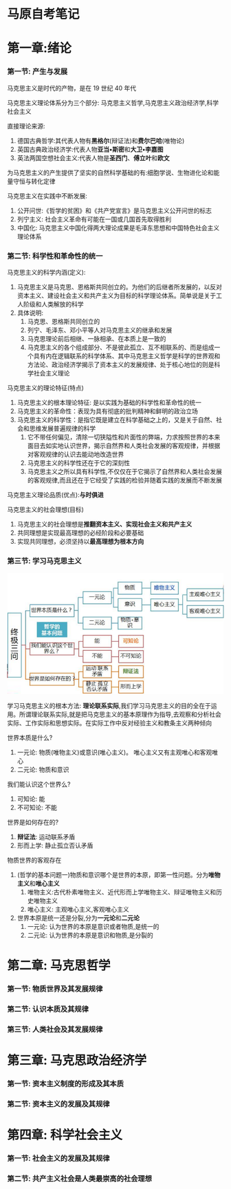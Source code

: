 # 马原自考笔记

# 第一章:绪论

### 第一节: 产生与发展

马克思主义是时代的产物，是在 19 世纪 40 年代

马克思主义理论体系分为三个部分: 马克思主义哲学,马克思主义政治经济学,科学社会主义

直接理论来源:

1.  德国古典哲学:其代表人物有**黑格尔**(辩证法)和**费尔巴哈**(唯物论)
2.  英国古典政治经济学:代表人物**亚当•斯密**和**大卫•李嘉图**
3.  英法两国空想社会主义:代表人物是**圣西门**、**傅立叶**和**欧文**

为马克思主义的产生提供了坚实的自然科学基础的有:细胞学说、生物进化论和能量守恒与转化定律

马克思主义在实践中不断发展:

1.  公开问世:《哲学的贫困》和《共产党宣言》是马克思主义公开问世的标志
2.  列宁主义: 社会主义革命有可能在一国或几国首先取得胜利
3.  中国化: 马克思主义中国化得两大理论成果是毛泽东思想和中国特色社会主义理论体系

### 第二节: 科学性和革命性的统一

马克思主义的科学内涵(定义):

1.  马克思主义是马克思、恩格斯共同创立的。为他们的后继者所发展的，以反对资本主义、建设社会主义和共产主义为目标的科学理论体系。简单说是关于工人阶级和人类解放的科学
2.  具体说明:
    1.  马克思、恩格斯共同创立的
    2.  列宁、毛泽东、邓小平等人对马克思主义的继承和发展
    3.  马克思理论前后相继、一脉相承、在本质上是一致的
    4.  马克思主义的各个组成部分、不是彼此孤立、互不相联系的、而是组成一个具有内在逻辑联系的科学体系、其中马克思主义哲学是科学的世界观和方法论、政治经济学揭示了资本主义的发展规律、处于核心地位的则是科学社会主义理论

马克思主义的理论特征(特点)

1.  马克思主义的根本理论特征: 是以实践为基础的科学性和革命性的统一
2.  马克思主义的革命性：表现为具有彻底的批判精神和鲜明的政治立场
3.  马克思主义的科学性：是指它既是建立在科学基础之上的，又是关于自然、社会和思维发展普遍规律的科学
    1.  它不带任何偏见，清除一切狭隘性和片面性的弊端，力求按照世界的本来面目去如实地认识世界，揭示自然界和人类社会发展的客观规律，并根据对客观规律的认识去能动地改造世界
    2.  马克思主义的科学性还在于它的深刻性
    3.  马克思主义之所以具有科学性,不仅仅在于它揭示了自然界和人类社会发展的客观规律,而且还在于它经受了实践的检验并随着实践的发展而不断发展

马克思主义理论品质(优点):**与时俱进**

马克思主义的社会理想(目标)

1.  马克思主义的社会理想是**推翻资本主义、实现社会主义和共产主义**
2.  共同理想是实现最高理想的必经阶段和必要基础
3.  实现共同理想，必须坚持以**最高理想为根本方向**

### 第三节: 学习马克思主义

![13](image/13_R6Ms4gR3j2.png "13")

学习马克思主义的根本方法: **理论联系实际**,我们学习马克思主义的目的全在于运用。所谓理论联系实际,就是把马克思主义的基本原理作为指导,去观察和分析社会实际、工作实际和思想实际。在实际工作中反对经验主义和教条主义两种倾向

世界本质是什么?

1.  一元论: 物质(唯物主义)或意识(唯心主义)。 唯心主义又有主观唯心和客观唯心
2.  二元论: 物质和意识

我们能认识这个世界么?

1.  可知论: 能
2.  不可知论: 不能

世界是如何存在的?

1.  **辩证法**: 运动联系矛盾
2.  形而上学: 静止孤立否认矛盾

物质世界的客观存在

1.  (哲学的基本问题一)物质和意识哪个是世界的本原，即第一性问题。分为**唯物主义**和**唯心主义**
    1.  唯物主义:古代朴素唯物主义、近代形而上学唯物主义、辩证唯物主义和历史唯物主义
    2.  唯心主义: 主观唯心主义,客观唯心主义
2.  世界本原是统一还是分裂,分为**一元论**和**二元论**
    1.  一元论: 认为世界的本原是意识或者物质,是统一的
    2.  二元论: 认为世界的本原是意识和物质,是分裂的

# 第二章: 马克思哲学

### 第一节: 物质世界及其发展规律

### 第二节: 认识本质及其规律

### 第三节: 人类社会及其发展规律

# 第三章: 马克思政治经济学

### 第一节: 资本主义制度的形成及其本质

### 第二节: 资本主义的发展及其规律

# 第四章: 科学社会主义

### 第一节: 社会主义的发展及其规律

### 第二节: 共产主义社会是人类最崇高的社会理想
